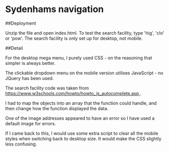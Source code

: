 # Sydenhams navigation

##Deployment

Unzip the file and open index.html. To test the search facility, type 'hig', 'clo' or 'pow'. The search facility is only set up for desktop, not mobile.

##Detail

For the desktop mega menu, I purely used CSS - on the reasoning that simpler is always better.

The clickable dropdown menu on the mobile version utilises JavaScript - no JQuery has been used.

The search facility code was taken from [https://www.w3schools.com/howto/howto_js_autocomplete.asp ](https://www.w3schools.com/howto/howto_js_autocomplete.asp). 

I had to map the objects into an array that the function could handle, and then change how the function displayed the data.

One of the image addresses appeared to have an error so I have used a default image for errors.

If I came back to this, I would use some extra script to clear all the mobile styles when switching back to desktop size. It would make the CSS slightly less confusing.




